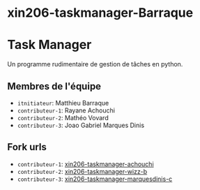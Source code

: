 # xin206-taskmanager-Barraque

# Task Manager

Un programme rudimentaire de gestion de tâches en python.

## Membres de l'équipe
- `itnitiateur`: Matthieu Barraque
- `contributeur-1`: Rayane Achouchi
- `contributeur-2`: Mathéo Vovard
- `contributeur-3`: Joao Gabriel Marques Dinis

## Fork urls
- `contributeur-1`: [xin206-taskmanager-achouchi](https://github.com/Enayarefrei/xin206-taskmanager-achouchi)
- `contributeur-2`: [xin206-taskmanager-wizz-b](url-2)
- `contributeur-3`: [xin206-taskmanager-marquesdinis-c](https://github.com/KyaShift/xin206-taskmanager-marquesdinis-c/tree/main)